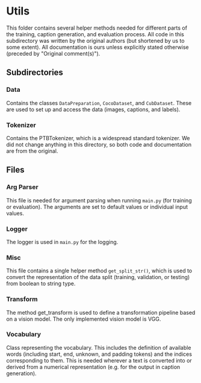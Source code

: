 # Utils

This folder contains several helper methods needed for different parts of the training, caption generation, 
and evaluation process. 
All code in this subdirectory was written by the original authors (but shortened by us to some extent). 
All documentation is ours unless explicitly stated otherwise (preceded by "Original comment(s)").

## Subdirectories

### Data

Contains the classes `DataPreparation`, `CocoDataset`, and `CubDataset`. These are used to set up and access the data
(images, captions, and labels).

### Tokenizer

Contains the PTBTokenizer, which is a widespread standard tokenizer. We did not change anything in this 
directory, so both code and documentation are from the original.

## Files

### Arg Parser

This file is needed for argument parsing when running `main.py` (for training or evaluation). The arguments are set
to default values or individual input values.

### Logger

The logger is used in `main.py` for the logging.

### Misc

This file contains a single helper method `get_split_str()`, which is used to convert the representation of the 
data split (training, validation, or testing) from boolean to string type.

### Transform

The method get_transform is used to define a transformation pipeline based on a vision model. The only 
implemented vision model is VGG.

### Vocabulary

Class representing the vocabulary. This includes the definition of available words (including start, end, 
unknown, and padding tokens) and the indices corresponding to them. This is needed wherever a text is converted 
into or derived from a numerical representation (e.g. for the output in caption generation).
